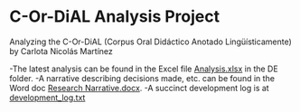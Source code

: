 ﻿# C-Or-DiAL Analysis Project

Analyzing the C-Or-DiAL (Corpus Oral Didáctico Anotado Lingüísticamente) by Carlota Nicolás Martínez

-The latest analysis can be found in the Excel file [Analysis.xlsx](https://github.com/djeastm/C-Or-DiAL_Analysis_Project/blob/master/DE/Analysis.xlsx) in the DE folder. 
-A narrative describing decisions made, etc. can be found in the Word doc [Research Narrative.docx](https://github.com/djeastm/C-Or-DiAL_Analysis_Project/blob/master/DE/Research%20Narrative.docx).
-A succinct development log is at [development_log.txt](https://github.com/djeastm/C-Or-DiAL_Analysis_Project/blob/master/DE/development_log.txt)
